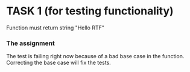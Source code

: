 # TASK 1 (for testing functionality)
Function must return string "Hello RTF" 

### The assignment
The test is failing right now because of a bad base case in the function. 
Correcting the base case will fix the tests.

